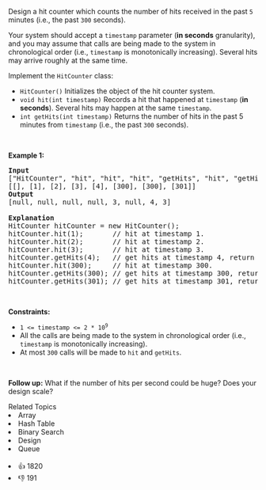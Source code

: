 <p>Design a hit counter which counts the number of hits received in the past <code>5</code> minutes (i.e., the past <code>300</code> seconds).</p>

<p>Your system should accept a <code>timestamp</code> parameter (<strong>in seconds</strong> granularity), and you may assume that calls are being made to the system in chronological order (i.e., <code>timestamp</code> is monotonically increasing). Several hits may arrive roughly at the same time.</p>

<p>Implement the <code>HitCounter</code> class:</p>

<ul>
	<li><code>HitCounter()</code> Initializes the object of the hit counter system.</li>
	<li><code>void hit(int timestamp)</code> Records a hit that happened at <code>timestamp</code> (<strong>in seconds</strong>). Several hits may happen at the same <code>timestamp</code>.</li>
	<li><code>int getHits(int timestamp)</code> Returns the number of hits in the past 5 minutes from <code>timestamp</code> (i.e., the past <code>300</code> seconds).</li>
</ul>

<p>&nbsp;</p>
<p><strong class="example">Example 1:</strong></p>

<pre>
<strong>Input</strong>
[&quot;HitCounter&quot;, &quot;hit&quot;, &quot;hit&quot;, &quot;hit&quot;, &quot;getHits&quot;, &quot;hit&quot;, &quot;getHits&quot;, &quot;getHits&quot;]
[[], [1], [2], [3], [4], [300], [300], [301]]
<strong>Output</strong>
[null, null, null, null, 3, null, 4, 3]

<strong>Explanation</strong>
HitCounter hitCounter = new HitCounter();
hitCounter.hit(1);       // hit at timestamp 1.
hitCounter.hit(2);       // hit at timestamp 2.
hitCounter.hit(3);       // hit at timestamp 3.
hitCounter.getHits(4);   // get hits at timestamp 4, return 3.
hitCounter.hit(300);     // hit at timestamp 300.
hitCounter.getHits(300); // get hits at timestamp 300, return 4.
hitCounter.getHits(301); // get hits at timestamp 301, return 3.
</pre>

<p>&nbsp;</p>
<p><strong>Constraints:</strong></p>

<ul>
	<li><code>1 &lt;= timestamp &lt;= 2 * 10<sup>9</sup></code></li>
	<li>All the calls are being made to the system in chronological order (i.e., <code>timestamp</code> is monotonically increasing).</li>
	<li>At most <code>300</code> calls will be made to <code>hit</code> and <code>getHits</code>.</li>
</ul>

<p>&nbsp;</p>
<p><strong>Follow up:</strong> What if the number of hits per second could be huge? Does your design scale?</p>
<div><div>Related Topics</div><div><li>Array</li><li>Hash Table</li><li>Binary Search</li><li>Design</li><li>Queue</li></div></div><br><div><li>👍 1820</li><li>👎 191</li></div>